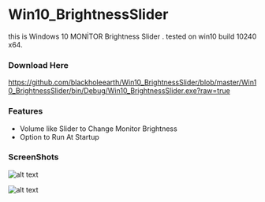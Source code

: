 # Win10_BrightnessSlider
this is Windows 10 MONİTOR Brightness Slider . tested on win10 build 10240 x64. 

### Download Here
https://github.com/blackholeearth/Win10_BrightnessSlider/blob/master/Win10_BrightnessSlider/bin/Debug/Win10_BrightnessSlider.exe?raw=true

### Features

* Volume like Slider to Change Monitor Brightness
* Option to Run At Startup

### ScreenShots

![alt text](https://github.com/blackholeearth/Win10_BrightnessSlider/blob/master/ss1.png?raw=true)

![alt text](https://github.com/blackholeearth/Win10_BrightnessSlider/blob/master/ss2.png?raw=true)

 
